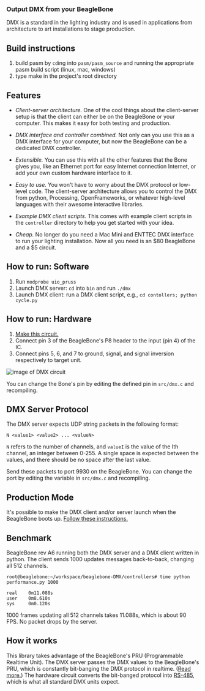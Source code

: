 ### Output DMX from your BeagleBone

DMX is a standard in the lighting industry and is used in applications from architecture to art installations to stage production.

Build instructions
------------------

1. build pasm by `cd`ing into `pasm/pasm_source` and running the appropriate pasm build script (linux, mac, windows)
2. type make in the project's root directory

Features
--------

* *Client-server architecture.* One of the cool things about the client-server setup is that the client can either be on the BeagleBone or your computer. This makes it easy for both testing and production.

* *DMX interface and controller combined.* Not only can you use this as a DMX interface for your computer, but now the BeagleBone can be a dedicated DMX controller.

* *Extensible.* You can use this with all the other features that the Bone gives you, like an Ethernet port for easy Internet connection Internet, or add your own custom hardware interface to it.

* *Easy to use.* You won't have to worry about the DMX protocol or low-level code. The client-server architecture allows you to control the DMX from python, Processing, OpenFrameworks, or whatever high-level languages with their awesome interactive libraries.

* *Example DMX client scripts.* This comes with example client scripts in the `controller` directory to help you get started with your idea.

* *Cheap.* No longer do you need a Mac Mini and ENTTEC DMX interface to run your lighting installation. Now all you need is an $80 BeagleBone and a $5 circuit.

How to run: Software
--------------------

1. Run `modprobe uio_pruss`
2. Launch DMX server: `cd` into `bin` and run `./dmx`
3. Launch DMX client: run a DMX client script, e.g., `cd contollers; python cycle.py`

How to run: Hardware
--------------------

1. [Make this circuit.](http://code.google.com/p/tinkerit/wiki/DmxSimpleBuilding)
2. Connect pin 3 of the BeagleBone's P8 header to the input (pin 4) of the IC.
3. Connect pins 5, 6, and 7 to ground, signal, and signal inversion respectively to target unit.

![image of DMX circuit](http://www.arduino.cc/playground/uploads/DMX/send_sn75276a.jpg)

You can change the Bone's pin by editing the defined pin in `src/dmx.c` and recompiling.

DMX Server Protocol
-------------------

The DMX server expects UDP string packets in the following format:

    N <value1> <value2> ... <valueN>

`N` refers to the number of channels, and `valueI` is the value of the Ith channel, an integer between 0-255. A single space is expected between the values, and there should be no space after the last value.

Send these packets to port 9930 on the BeagleBone. You can change the port by editing the variable in `src/dmx.c` and recompiling.

Production Mode
---------------

It's possible to make the DMX client and/or server launch when the BeagleBone boots up. [Follow these instructions.](http://beaglebone.cameon.net/home/autostarting-services)

Benchmark
---------

BeagleBone rev A6 running both the DMX server and a DMX client written in python. The client sends 1000 updates messages back-to-back, changing all 512 channels.

    root@beaglebone:~/workspace/beaglebone-DMX/controllers# time python performance.py 1000
    
    real    0m11.088s
    user    0m8.610s
    sys     0m0.120s

1000 frames updating all 512 channels takes 11.088s, which is about 90 FPS. No packet drops by the server.

How it works
------------

This library takes advantage of the BeagleBone's PRU (Programmable Realtime Unit). The DMX server passes the DMX values to the BeagleBone's PRU, which is constantly bit-banging the DMX protocol in realtime. ([Read more.](http://blog.boxysean.com/2012/08/12/first-steps-with-the-beaglebone-pru/)) The hardware circuit converts the bit-banged protocol into [RS-485](http://en.wikipedia.org/wiki/RS-485), which is what all standard DMX units expect.
